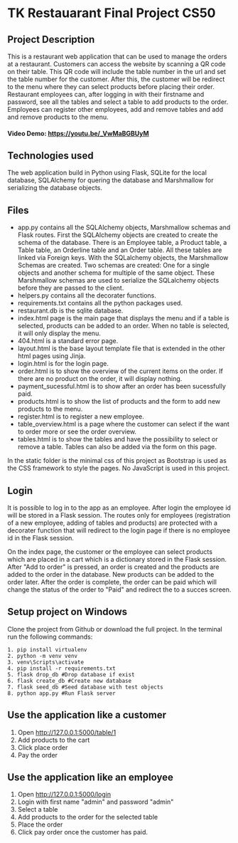 # TK Restauarant Final Project CS50

## Project Description

This is a restaurant web application that can be used to manage the orders at a restaurant. Customers can access the website by scanning a QR code on their table. This QR code will include the table number in the url and set the table number for the customer. After this, the customer will be redirect to the menu where they can select products before placing their order.
Restaurant employees can, after logging in with their firstname and password, see all the tables and select a table to add products to the order. Employees can register other employees, add and remove tables and add and remove products to the menu.

#### Video Demo: <https://youtu.be/_VwMaBGBUyM>

## Technologies used

The web application build in Python using Flask, SQLite for the local database, SQLAlchemy for quering the database and Marshmallow for serializing the database objects.

## Files

- app.py contains all the SQLAlchemy objects, Marshmallow schemas and Flask routes. First the SQLAlchemy objects are created to create the schema of the database. There is an Employee table, a Product table, a Table table, an Orderline table and an Order table. All these tables are linked via Foreign keys. With the SQLalchemy objects, the Marshmallow Schemas are created. Two schemas are created: One for a single objects and another schema for multiple of the same object. These Marshmallow schemas are used to serialize the SQLalchemy objects before they are passed to the client.
- helpers.py contains all the decorater functions.
- requirements.txt contains all the python packages used.
- restaurant.db is the sqlite database.
- index.html page is the main page that displays the menu and if a table is selected, products can be added to an order. When no table is selected, it will only display the menu.
- 404.html is a standard error page.
- layout.html is the base layout template file that is extended in the other html pages using Jinja.
- login.html is for the login page.
- order.html is to show the overview of the current items on the order. If there are no product on the order, it will display nothing.
- payment_sucessful.html is to show after an order has been sucessfully paid.
- products.html is to show the list of products and the form to add new products to the menu.
- register.html is to register a new employee.
- table_overview.html is a page where the customer can select if the want to order more or see the order overview.
- tables.html is to show the tables and have the possibility to select or remove a table. Tables can also be added via the form on this page.

In the static folder is the minimal css of this project as Bootstrap is used as the CSS framework to style the pages. No JavaScript is used in this project.

## Login

It is possible to log in to the app as an employee. After login the employee id will be stored in a Flask session. The routes only for employees (registration of a new employee, adding of tables and products) are protected with a decorater function that will redirect to the login page if there is no employee id in the Flask session.

On the index page, the customer or the employee can select products which are placed in a cart which is a dictionary stored in the Flask session. After "Add to order" is pressed, an order is created and the products are added to the order in the database. New products can be added to the order later. After the order is complete, the order can be paid which will change the status of the order to "Paid" and redirect the to a succes screen.

## Setup project on Windows

Clone the project from Github or download the full project. In the terminal run the following commands:

    1. pip install virtualenv
    2. python -m venv venv
    3. venv\Scripts\activate
    4. pip install -r requirements.txt
    5. flask drop_db #Drop database if exist
    6. flask create_db #Create new database
    7. flask seed_db #Seed database with test objects
    8. python app.py #Run Flask server

## Use the application like a customer

1. Open http://127.0.0.1:5000/table/1
2. Add products to the cart
3. Click place order
4. Pay the order

## Use the application like an employee

1. Open http://127.0.0.1:5000/login
2. Login with first name "admin" and password "admin"
3. Select a table
4. Add products to the order for the selected table
5. Place the order
6. Click pay order once the customer has paid.
